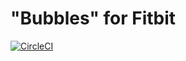# "Bubbles" for Fitbit

[![CircleCI](https://circleci.com/gh/IanSavchenko/fitbit-bubbles.svg?style=svg)](https://circleci.com/gh/IanSavchenko/fitbit-bubbles)
